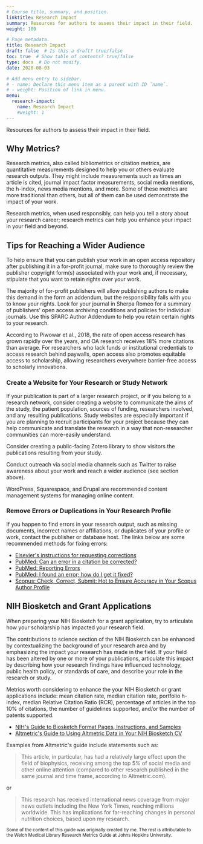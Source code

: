 ```yaml
---
# Course title, summary, and position.
linktitle: Research Impact
summary: Resources for authors to assess their impact in their field.
weight: 100

# Page metadata.
title: Research Impact
draft: false  # Is this a draft? true/false
toc: true  # Show table of contents? true/false
type: docs  # Do not modify.
date: 2020-08-03

# Add menu entry to sidebar.
# - name: Declare this menu item as a parent with ID `name`.
# - weight: Position of link in menu.
menu:
  research-impact:
    name: Research Impact
    #weight: 1
---
```


Resources for authors to assess their impact in their field.

## Why Metrics?

Research metrics, also called bibliometrics or citation metrics, are quantitative measurements designed to help you or others evaluate research outputs. They might include measurements such as times an article is cited, journal impact factor measurements, social media mentions, the h-index, news media mentions, and more. Some of these metrics are more traditional than others, but all of them can be used demonstrate the impact of your work.

Research metrics, when used responsibly, can help you tell a story about your research career; research metrics can help you enhance your impact in your field and beyond.


## Tips for Reaching a Wider Audience

To help ensure that you can publish your work in an open access repository after publishing it in a for-profit journal, make sure to thoroughly review the publisher copyright form(s) associated with your work and, if necessary, stipulate that you want to retain rights over your work.

The majority of for-profit publishers will allow publishing authors to make this demand in the form an addendum, but the responsibility falls with you to know your rights. Look for your journal in Sherpa Romeo for a summary of publishers' open access archiving conditions and policies for individual journals. Use this SPARC Author Addendum to help you retain certain rights to your research.

According to Piwowar et al., 2018, the rate of open access research has grown rapidly over the years, and OA research receives 18% more citations than average. For researchers who lack funds or institutional credentials to access research behind paywalls, open access also promotes equitable access to scholarship, allowing researchers everywhere barrier-free access to scholarly innovations.

### Create a Website for Your Research or Study Network

If your publication is part of a larger research project, or if you belong to a research network, consider creating a website to communicate the aims of the study, the patient population, sources of funding, researchers involved, and any resulting publications. Study websites are especially important if you are planning to recruit participants for your project because they can help communicate and translate the research in a way that non-researcher communities can more-easily understand.

Consider creating a public-facing Zotero library to show visitors the publications resulting from your study.

Conduct outreach via social media channels such as Twitter to raise awareness about your work and reach a wider audience (see section above).

WordPress, Squarespace, and Drupal are recommended content management systems for managing online content.

### Remove Errors or Duplications in Your Research Profile

 If you happen to find errors in your research output, such as missing documents, incorrect names or affiliations, or duplicates of your profile or work, contact the publisher or database host. The links below are some recommended methods for fixing errors:

* [Elsevier's instructions for requesting corrections](https://service.elsevier.com/app/answers/detail/a_id/14301/session/L3RpbWUvMTUzOTc4MzAxNy9nZW4vMTUzOTc4MzAxNy9zaWQvZlVzcGhDZTB2U21uRmYzMmVlVXFMZkFUNjdjbzF1ekx2RF9WS3B2SVU1TXA0NDVCMXBYMTVxZk5leW5faWRxdUZpNGtjZ29LRmhfX3prSEdLT0xJQ0tEaG5rUE9fekFlSVZ1dTNWN1JkcDZha2MxT2Z0NlJXcnFRJTIxJTIx/supporthub/scopuscontent/)
* [PubMed: Can an error in a citation be corrected?](https://support.nlm.nih.gov/knowledgebase/article/KA-04935/en-us)
* [PubMed: Reporting Errors](https://support.nlm.nih.gov/knowledgebase/article/KA-05168/en-us)
* [PubMed: I found an error; how do I get it fixed?](https://support.nlm.nih.gov/knowledgebase/article/KA-04515/en-us)
* [Scopus: Check, Correct, Submit: Hot to Ensure Accuracy in Your Scopus Author Profile](https://blog.scopus.com/posts/check-correct-submit-how-to-ensure-accuracy-in-your-scopus-author-profile)


## NIH Biosketch and Grant Applications

When preparing your NIH Biosketch for a grant application, try to articulate how your scholarship has impacted your research field.

The contributions to science section of the NIH Biosketch can be enhanced by contextualizing the background of your research area and by emphasizing the impact your research has made in the field. If your field has been altered by one or more of your publications, articulate this impact by describing how your research findings have influenced technology, public health policy, or standards of care, and describe your role in the research or study.

Metrics worth considering to enhance the your NIH Biosketch or grant applications include: mean citation rate, median citation rate, portfolio h-index, median Relative Citation Ratio (RCR), percentage of articles in the top 10% of citations, the number of guidelines supported, and/or the number of patents supported.

* [NIH's Guide to Biosketch Format Pages, Instructions, and Samples](https://grants.nih.gov/grants/forms/biosketch.htm)
* [Altmetric's Guide to Using Altmetric Data in Your NIH Biosketch CV](https://staticaltmetric.s3.amazonaws.com/uploads/2016/05/NIH-guide1.pdf)

Examples from Altmetric's guide include statements such as:

>This article, in particular, has had a relatively large effect upon the field of biophysics, receiving among the top 5% of social media and other online attention (compared to other research published in the same journal and time frame, according to Altmetric.com). 

or 

>This research has received international news coverage from major news outlets including the New York Times, reaching millions worldwide. This has implications for far-reaching changes in personal nutrition choices, based upon my research. 

<sub>Some of the content of this guide was originally created by me. The rest is attributable to the Welch Medical Library Research Metrics Guide at Johns Hopkins University.</sub>